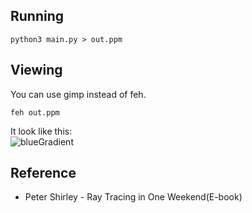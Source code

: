 ## Running
```
python3 main.py > out.ppm
```
## Viewing
You can use gimp instead of feh.
```
feh out.ppm
```
It look like this:<br>
![blueGradient](https://github.com/furkanonder/RayTracing/blob/master/outputs/halfSphere.png)

## Reference
* Peter Shirley - Ray Tracing in One Weekend(E-book)
